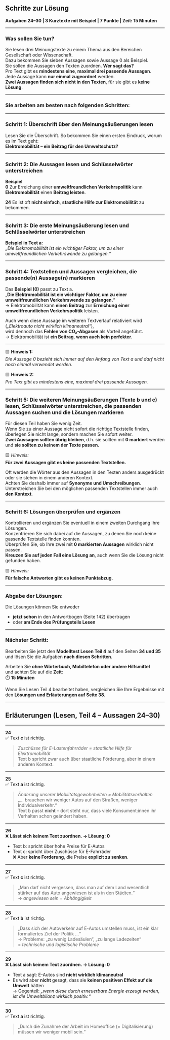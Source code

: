## Schritte zur Lösung  
**Aufgaben 24–30 | 3 Kurztexte mit Beispiel | 7 Punkte | Zeit: 15 Minuten**

---

### Was sollen Sie tun?

Sie lesen drei Meinungstexte zu einem Thema aus den Bereichen Gesellschaft oder Wissenschaft.  
Dazu bekommen Sie sieben Aussagen sowie Aussage 0 als Beispiel.  
Sie sollen die Aussagen den Texten zuordnen. **Wer sagt das?**  
Pro Text gibt es **mindestens eine**, **maximal drei passende Aussagen**.  
Jede Aussage kann **nur einmal zugeordnet** werden.  
**Zwei Aussagen finden sich nicht in den Texten**, für sie gibt es **keine Lösung**.

---

### Sie arbeiten am besten nach folgenden Schritten:

---

### Schritt 1: Überschrift über den Meinungsäußerungen lesen

Lesen Sie die Überschrift. So bekommen Sie einen ersten Eindruck, worum es im Text geht:  
**Elektromobilität – ein Beitrag für den Umweltschutz?**

---

### Schritt 2: Die Aussagen lesen und Schlüsselwörter unterstreichen

**Beispiel**  
**0** Zur Erreichung einer **umweltfreundlichen Verkehrspolitik** kann **Elektromobilität** einen **Beitrag leisten**.

**24** Es ist oft **nicht einfach**, **staatliche Hilfe zur Elektromobilität** zu bekommen.

---

### Schritt 3: Die erste Meinungsäußerung lesen und Schlüsselwörter unterstreichen

**Beispiel in Text a:**  
*„Die Elektromobilität ist ein wichtiger Faktor, um zu einer umweltfreundlichen Verkehrswende zu gelangen.“*

---

### Schritt 4: Textstellen und Aussagen vergleichen, die passende(n) Aussage(n) markieren

Das **Beispiel (0)** passt zu Text a.  
„**Die Elektromobilität ist ein wichtiger Faktor, um zu einer umweltfreundlichen Verkehrswende zu gelangen.**“  
→ Elektromobilität kann **einen Beitrag** zur **Erreichung einer umweltfreundlichen Verkehrspolitik** leisten.

Auch wenn diese Aussage im weiteren Textverlauf relativiert wird (*„Elektroauto nicht wirklich klimaneutral“*),  
wird dennoch das **Fehlen von CO₂-Abgasen** als Vorteil angeführt.  
→ Elektromobilität ist **ein Beitrag**, **wenn auch kein perfekter**.

---

🟨 **Hinweis 1:**  
*Die Aussage 0 bezieht sich immer auf den Anfang von Text a und darf nicht noch einmal verwendet werden.*

🟨 **Hinweis 2:**  
*Pro Text gibt es mindestens eine, maximal drei passende Aussagen.*


---

### Schritt 5: Die weiteren Meinungsäußerungen (Texte b und c) lesen, Schlüsselwörter unterstreichen, die passenden Aussagen suchen und die Lösungen markieren

Für diesen Teil haben Sie wenig Zeit.  
Wenn Sie zu einer Aussage nicht sofort die richtige Textstelle finden, überlegen Sie nicht lange, sondern machen Sie sofort weiter.  
**Zwei Aussagen sollten übrig bleiben**, d.h. sie sollten mit **0 markiert** werden und **sie sollten zu keinem der Texte passen.**

🟨 *Hinweis:*  
**Für zwei Aussagen gibt es keine passenden Textstellen.**

Oft werden die Wörter aus den Aussagen in den Texten anders ausgedrückt oder sie stehen in einem anderen Kontext.  
Achten Sie deshalb immer auf **Synonyme und Umschreibungen**.  
Unterstreichen Sie bei den möglichen passenden Textstellen immer auch **den Kontext**.

---

### Schritt 6: Lösungen überprüfen und ergänzen

Kontrollieren und ergänzen Sie eventuell in einem zweiten Durchgang Ihre Lösungen.  
Konzentrieren Sie sich dabei auf die Aussagen, zu denen Sie noch keine passende Textstelle finden konnten.  
Überprüfen Sie, ob Ihre zwei mit **0 markierten Aussagen** wirklich nicht passen.  
**Kreuzen Sie auf jeden Fall eine Lösung an**, auch wenn Sie die Lösung nicht gefunden haben.

🟨 *Hinweis:*  
**Für falsche Antworten gibt es keinen Punktabzug.**

---

### Abgabe der Lösungen:

Die Lösungen können Sie entweder  
- **jetzt schon** in den Antwortbogen (Seite 142) übertragen  
- oder **am Ende des Prüfungsteils Lesen**

---

### Nächster Schritt:

Bearbeiten Sie jetzt den **Modelltest Lesen Teil 4** auf den Seiten **34 und 35**  
und lösen Sie die Aufgaben **nach diesen Schritten**.

Arbeiten Sie **ohne Wörterbuch, Mobiltelefon oder andere Hilfsmittel**  
und achten Sie auf die **Zeit**:  
⏱️ **15 Minuten**

Wenn Sie Lesen Teil 4 bearbeitet haben, vergleichen Sie Ihre Ergebnisse mit den **Lösungen und Erläuterungen auf Seite 38**.


---

## Erläuterungen (Lesen, Teil 4 – Aussagen 24–30)

---

**24**  
✅ Text **c** ist richtig.  
> *Zuschüsse für E-Lastenfahrräder = staatliche Hilfe für Elektromobilität*  
Text b spricht zwar auch über staatliche Förderung, aber in einem anderen Kontext.

---

**25**  
✅ Text **a** ist richtig.  
> *Änderung unserer Mobilitätsgewohnheiten = Mobilitätsverhalten*  
„... brauchen wir weniger Autos auf den Straßen, weniger Individualverkehr.“  
Text b passt **nicht** – dort steht nur, dass viele Konsument:innen ihr Verhalten schon geändert haben.

---

**26**  
❌ **Lässt sich keinem Text zuordnen. → Lösung: 0**  
- Text b: spricht über hohe Preise für E-Autos  
- Text c: spricht über Zuschüsse für E-Fahrräder  
❌ Aber **keine Forderung**, die Preise **explizit zu senken**.

---

**27**  
✅ Text **c** ist richtig.  
> „Man darf nicht vergessen, dass man auf dem Land wesentlich stärker auf das Auto angewiesen ist als in den Städten.“  
→ *angewiesen sein* = *Abhängigkeit*

---

**28**  
✅ Text **b** ist richtig.  
> „Dass sich der Autoverkehr auf E-Autos umstellen muss, ist ein klar formuliertes Ziel der Politik ...“  
→ Probleme: „zu wenig Ladesäulen“, „zu lange Ladezeiten“  
= *technische und logistische Probleme*

---

**29**  
❌ **Lässt sich keinem Text zuordnen. → Lösung: 0**  
- Text a sagt: E-Autos sind **nicht wirklich klimaneutral**  
- Es wird aber **nicht** gesagt, dass sie **keinen positiven Effekt auf die Umwelt** hätten  
→ Gegenteil: *„wenn diese durch erneuerbare Energie erzeugt werden, ist die Umweltbilanz wirklich positiv.“*

---

**30**  
✅ Text **a** ist richtig.  
> „Durch die Zunahme der Arbeit im Homeoffice (= Digitalisierung) müssen wir weniger mobil sein.“
